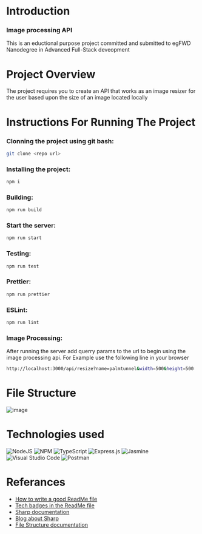 <h1>Introduction</h1>
<h3>Image processing API</h3>
<p>This is an eductional purpose project committed and submitted to egFWD Nanodegree in Advanced Full-Stack deveopment</p>
<h1>Project Overview</h1>
<p>The project requires you to create an API that works as an image resizer for the user based upon the size of an image located locally </p>
<h1>Instructions For Running The Project</h1>

<h3>Clonning the project using git bash: </h3>

```bash
git clone <repo url>
```

<h3>Installing the project: </h3>

```bash
npm i
```

<h3>Building: </h3>

```bash
npm run build
```

<h3>Start the server: </h3>

```bash
npm run start
```

<h3>Testing: </h3>

```bash
npm run test
```

<h3>Prettier: </h3>

```bash
npm run prettier
```

<h3>ESLint: </h3>

```bash
npm run lint
```

<h3>Image Processing: </h3>
<p>After running the server add querry params to the url to begin using the image processing api. For Example use the following line in your browser</p>

```bash
http://localhost:3000/api/resize?name=palmtunnel&width=500&height=500
```

<h1>File Structure</h1>

![image](https://user-images.githubusercontent.com/53512084/213903917-33a43fb2-3505-4b0c-b1eb-b070043ab835.png)

<h1>Technologies used</h1>

![NodeJS](https://img.shields.io/badge/node.js-6DA55F?style=for-the-badge&logo=node.js&logoColor=white)
![NPM](https://img.shields.io/badge/NPM-%23000000.svg?style=for-the-badge&logo=npm&logoColor=white)
![TypeScript](https://img.shields.io/badge/typescript-%23007ACC.svg?style=for-the-badge&logo=typescript&logoColor=white)
![Express.js](https://img.shields.io/badge/express.js-%23404d59.svg?style=for-the-badge&logo=express&logoColor=%2361DAFB)
![Jasmine](https://img.shields.io/badge/jasmine-%238A4182.svg?style=for-the-badge&logo=jasmine&logoColor=white)
![Visual Studio Code](https://img.shields.io/badge/Visual%20Studio%20Code-0078d7.svg?style=for-the-badge&logo=visual-studio-code&logoColor=white)
![Postman](https://img.shields.io/badge/Postman-FF6C37?style=for-the-badge&logo=postman&logoColor=white)

<h1>Referances</h1>

- [How to write a good ReadMe file](https://www.freecodecamp.org/news/how-to-write-a-good-readme-file/)
- [Tech badges in the ReadMe file](https://github.com/Ileriayo/markdown-badges)
- [Sharp documentation](https://sharp.pixelplumbing.com/api-resize)
- [Blog about Sharp](https://blog.logrocket.com/processing-images-sharp-node-js/)
- [File Structure documentation](https://nodejs.org/api/fs.html)

